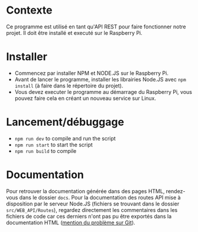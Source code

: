 # Contexte
Ce programme est utilisé en tant qu'API REST pour faire fonctionner notre projet. Il doit être installé et executé sur le Raspberry Pi.

# Installer
- Commencez par installer NPM et NODE.JS sur le Raspberry Pi.
- Avant de lancer le programme, installer les librairies Node.JS avec `npm install` (à faire dans le répertoire du projet).
- Vous devez executer le programme au démarrage du Raspberry Pi, vous pouvez faire cela en créant un nouveau service sur Linux.

# Lancement/débuggage
- `npm run dev` to compile and run the script
- `npm run start` to start the script
- `npm run build` to compile

# Documentation
Pour retrouver la documentation générée dans des pages HTML, rendez-vous dans le dossier `docs`.
Pour la documentation des routes API mise à disposition par le serveur Node.JS (fichiers se trouvant dans le dossier `src/WEB_API/Routes`), regardez directement les commentaires dans les fichiers de code car ces derniers n'ont pas pu être exportés dans la documentation HTML ([mention du problème sur Git](https://github.com/TypeStrong/typedoc/issues/1871#issuecomment-1047324708)).